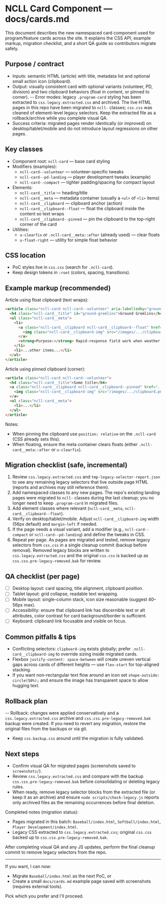 # NCLL Card Component — docs/cards.md

This document describes the new namespaced card component used for program/feature cards across the site. It explains the CSS API, example markup, migration checklist, and a short QA guide so contributors migrate safely.

## Purpose / contract

- Inputs: semantic HTML (article) with title, metadata list and optional small action icon (clipboard).
- Output: visually consistent card with optional variants (volunteer, PD, division) and two clipboard behaviors (float in content, or pinned to corner).
-- Error modes: legacy `.program-card` styling has been extracted to `css.legacy.extracted.css` and archived. The live HTML pages in this repo have been migrated to `ncll-` classes; `css.css` was cleaned of element-level legacy selectors. Keep the extracted file as a rollback/archive while you complete visual QA.
- Success criteria: migrated pages render identically (or improved) on desktop/tablet/mobile and do not introduce layout regressions on other pages.

## Key classes

- Component root: `ncll-card` — base card styling
- Modifiers (examples):
  - `ncll-card--volunteer` — volunteer-specific tweaks
  - `ncll-card--pd-landing` — player development tweaks (example)
  - `ncll-card--compact` — tighter padding/spacing for compact layout
- Elements:
  - `ncll-card__title` — heading/title
  - `ncll-card__meta` — metadata container (usually a `<ul>` of `<li>` items)
  - `ncll-card__clipboard` — clipboard anchor (action)
  - `ncll-card__clipboard--float` — float the clipboard inside the content so text wraps
  - `ncll-card__clipboard--pinned` — pin the clipboard to the top-right corner of the card
- Utilities:
  - `u-clearfix` or `.ncll-card__meta::after` (already used) — clear floats
  - `u-float-right` — utility for simple float behavior

## CSS location

- PoC styles live in `css.css` (search for `.ncll-card`).
- Keep design tokens in `:root` (colors, spacing, transitions).

## Example markup (recommended)

Article using float clipboard (text wraps):

```html
<article class="ncll-card ncll-card--volunteer" aria-labelledby="ground-gremlins">
  <h4 class="ncll-card__title" id="ground-gremlins">Ground Gremlins</h4>
  <ul class="ncll-card__meta">
    <li>
      <a class="ncll-card__clipboard ncll-card__clipboard--float" href="..." rel="noopener noreferrer">
        <img class="ncll-card__clipboard-img" src="/images/.../clipboard.png" alt="Opt-in" />
      </a>
      <strong>Purpose:</strong> Rapid-response field work when weather hits
    </li>
    <li>...other items...</li>
  </ul>
</article>
```

Article using pinned clipboard (corner):

```html
<article class="ncll-card ncll-card--volunteer">
  <h4 class="ncll-card__title">Some title</h4>
  <a class="ncll-card__clipboard ncll-card__clipboard--pinned" href="...">
    <img class="ncll-card__clipboard-img" src="/images/.../clipboard.png" alt="Opt-in" />
  </a>
  <ul class="ncll-card__meta">
    <li>...</li>
  </ul>
</article>
```

Notes:

- When pinning the clipboard use `position: relative` on the `.ncll-card` (CSS already sets this).
- When floating, ensure the meta container clears floats (either `.ncll-card__meta::after` or `u-clearfix`).

## Migration checklist (safe, incremental)

1. Review `css.legacy.extracted.css` and `tmp-legacy-selector-report.json` to see any remaining legacy selectors that live outside page HTML (reports and archives may still reference them).
2. Add namespaced classes to any new pages. The repo's existing landing pages were migrated to `ncll-` classes during the last cleanup; you no longer need to keep `.program-card` in migrated files.
3. Add element classes where relevant (`ncll-card__meta`, `ncll-card__clipboard--float`).
4. Verify on desktop/tablet/mobile. Adjust `ncll-card__clipboard-img` width (56px default) and `margin-left` if needed.
5. If the page needs a visual variant, add a modifier (e.g., `ncll-card--compact` or `ncll-card--pd-landing`) and define the tweaks in CSS.
6. Repeat per page. As pages are migrated and tested, remove legacy selectors from `css.css` in a single cleanup commit (backup before removal). Removed legacy blocks are written to `css.legacy.extracted.css` and the original `css.css` is backed up as `css.css.pre-legacy-removed.bak` for review.

## QA checklist (per page)

- [ ] Desktop layout: card spacing, title alignment, clipboard position.
- [ ] Tablet layout: grid collapse, readable text wrapping.
- [ ] Mobile layout: single-column stack, icon size reasonable (suggest 40–56px max).
- [ ] Accessibility: ensure that clipboard link has discernible text or alt attributes, color contrast for card background/border is sufficient.
- [ ] Keyboard: clipboard link focusable and visible on focus.

## Common pitfalls & tips

- Conflicting selectors: `clipboard-img` exists globally; prefer `.ncll-card__clipboard-img` to override sizing inside migrated cards.
- Flexbox `justify-content: space-between` will create uneven vertical gaps across cards of different heights — use `flex-start` for top-aligned stacking.
- If you want non-rectangular text flow around an icon set `shape-outside: circle(50%);` and ensure the image has transparent space to allow hugging text.

## Rollback plan

-- Rollback: changes were applied conservatively and a `css.legacy.extracted.css` archive and `css.css.pre-legacy-removed.bak` backup were created. If you need to revert any migration, restore the original files from the backups or via git.

- Keep `css.backup.css` around until the migration is fully validated.

## Next steps

- Confirm visual QA for migrated pages (screenshots saved to `screenshots/`).
- Review `css.legacy.extracted.css` and compare with the backup `css.css.pre-legacy-removed.bak` before consolidating or deleting legacy rules.
- When ready, remove legacy selector blocks from the extracted file (or keep it as an archive) and ensure `node scripts/check-legacy.js` reports only archived files as the remaining occurrences before final deletion.

Completed notes (migration status):

- Pages migrated in this batch: `Baseball/index.html`, `Softball/index.html`, `Player Development/index.html`.
- Legacy CSS extracted to `css.legacy.extracted.css`; original `css.css` backed up to `css.css.pre-legacy-removed.bak`.

After completing visual QA and any JS updates, perform the final cleanup commit to remove legacy selectors from the repo.

---

If you want, I can now:

- Migrate `Baseball/index.html` as the next PoC, or
- Create a small `docs/cards.md` example page saved with screenshots (requires external tools).

Pick which you prefer and I'll proceed.
